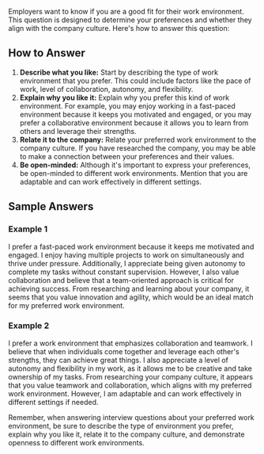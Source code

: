
Employers want to know if you are a good fit for their work environment. This question is designed to determine your preferences and whether they align with the company culture. Here's how to answer this question:

How to Answer
-------------

1. **Describe what you like:** Start by describing the type of work environment that you prefer. This could include factors like the pace of work, level of collaboration, autonomy, and flexibility.
2. **Explain why you like it:** Explain why you prefer this kind of work environment. For example, you may enjoy working in a fast-paced environment because it keeps you motivated and engaged, or you may prefer a collaborative environment because it allows you to learn from others and leverage their strengths.
3. **Relate it to the company:** Relate your preferred work environment to the company culture. If you have researched the company, you may be able to make a connection between your preferences and their values.
4. **Be open-minded:** Although it's important to express your preferences, be open-minded to different work environments. Mention that you are adaptable and can work effectively in different settings.

Sample Answers
--------------

### Example 1

I prefer a fast-paced work environment because it keeps me motivated and engaged. I enjoy having multiple projects to work on simultaneously and thrive under pressure. Additionally, I appreciate being given autonomy to complete my tasks without constant supervision. However, I also value collaboration and believe that a team-oriented approach is critical for achieving success. From researching and learning about your company, it seems that you value innovation and agility, which would be an ideal match for my preferred work environment.

### Example 2

I prefer a work environment that emphasizes collaboration and teamwork. I believe that when individuals come together and leverage each other's strengths, they can achieve great things. I also appreciate a level of autonomy and flexibility in my work, as it allows me to be creative and take ownership of my tasks. From researching your company culture, it appears that you value teamwork and collaboration, which aligns with my preferred work environment. However, I am adaptable and can work effectively in different settings if needed.

Remember, when answering interview questions about your preferred work environment, be sure to describe the type of environment you prefer, explain why you like it, relate it to the company culture, and demonstrate openness to different work environments.
